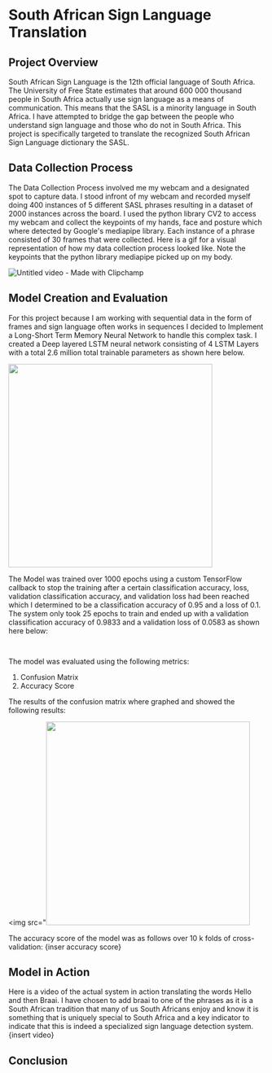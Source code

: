 # South African Sign Language Translation
## Project Overview
South African Sign Language is the 12th official language of South Africa. The University of Free State estimates that around 600 000 thousand people in South Africa actually use sign language as a means of communication. This means that the SASL is a minority language in South Africa. I have attempted to bridge the gap between the people who understand sign language and those who do not in South Africa. This project is specifically targeted to translate the recognized South African Sign Language dictionary the SASL. 
## Data Collection Process
The Data Collection Process involved me my webcam and a designated spot to capture data. I stood infront of my webcam and recorded myself doing 400 instances of 5 different SASL phrases resulting in a dataset of 2000 instances across the board. I used the python library CV2 to access my webcam and collect the keypoints of my hands, face and posture which where detected by Google's mediapipe library. Each instance of a phrase consisted of 30 frames that were collected. Here is a gif for a  visual representation of how my data collection process looked like. Note the keypoints that the python library mediapipe picked up on my body. 


![Untitled video - Made with Clipchamp](https://github.com/Tylikestocode/SASL_Translation/assets/107248071/1ddb2c64-0bce-4494-89d2-8269e6230acf)
## Model Creation and Evaluation 
For this project because I am working with sequential data in the form of frames and sign language often works in sequences I decided to Implement a Long-Short Term Memory Neural Network to handle this complex task. I created a Deep layered LSTM neural network consisting of 4 LSTM Layers with a total 2.6 million total trainable parameters as shown here below.

<img src="https://github.com/Tylikestocode/SASL_Translation/assets/107248071/fe508a35-89a4-4677-9bb6-3fde794b49b9" width="400">

The Model was trained over 1000 epochs using a custom TensorFlow callback to stop the training after a certain classification accuracy, loss, validation classification accuracy, and validation loss had been reached which I determined to be a classification accuracy of 0.95 and a loss of 0.1. The system only took 25 epochs to train and ended up with a validation classification accuracy of 0.9833 and a validation loss of 0.0583 as shown here below:

<img src="https://github.com/Tylikestocode/SASL_Translation/assets/107248071/21e43ed5-65a5-457a-b7c0-96dd2caed79d" width="400" height="15">


The model was evaluated using the following metrics:
1. Confusion Matrix
2. Accuracy Score

The results of the confusion matrix where graphed and showed the following results:

<img src="<img src="https://github.com/Tylikestocode/SASL_Translation/assets/107248071/21e43ed5-65a5-457a-b7c0-96dd2caed79d" width="400">

The accuracy score of the model was as follows over 10 k folds of cross-validation:
{inser accuracy score}

## Model in Action
Here is a video of the actual system in action translating the words Hello and then Braai. I have chosen to add braai to one of the phrases as it is a South African tradition that many of us South Africans enjoy and know it is something that is uniquely special to South Africa and a key indicator to indicate that this is indeed a specialized sign language detection system. 
{insert video}

## Conclusion

